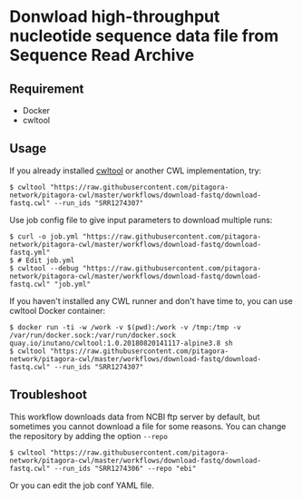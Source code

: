 # Donwload high-throughput nucleotide sequence data file from Sequence Read Archive

## Requirement

- Docker
- cwltool

## Usage

If you already installed [cwltool](https://github.com/common-workflow-language/cwltool) or another CWL implementation, try:

```
$ cwltool "https://raw.githubusercontent.com/pitagora-network/pitagora-cwl/master/workflows/download-fastq/download-fastq.cwl" --run_ids "SRR1274307"
```

Use job config file to give input parameters to download multiple runs:

```
$ curl -o job.yml "https://raw.githubusercontent.com/pitagora-network/pitagora-cwl/master/workflows/download-fastq/download-fastq.yml"
$ # Edit job.yml
$ cwltool --debug "https://raw.githubusercontent.com/pitagora-network/pitagora-cwl/master/workflows/download-fastq/download-fastq.cwl" "job.yml"
```

If you haven't installed any CWL runner and don't have time to, you can use cwltool Docker container:

```
$ docker run -ti -w /work -v $(pwd):/work -v /tmp:/tmp -v /var/run/docker.sock:/var/run/docker.sock quay.io/inutano/cwltool:1.0.20180820141117-alpine3.8 sh
$ cwltool "https://raw.githubusercontent.com/pitagora-network/pitagora-cwl/master/workflows/download-fastq/download-fastq.cwl" --run_ids "SRR1274307"
```

## Troubleshoot

This workflow downloads data from NCBI ftp server by default, but sometimes you cannot download a file for some reasons. You can change the repository by adding the option `--repo`

```
$ cwltool "https://raw.githubusercontent.com/pitagora-network/pitagora-cwl/master/workflows/download-fastq/download-fastq.cwl" --run_ids "SRR1274306" --repo "ebi"
```

Or you can edit the job conf YAML file.
